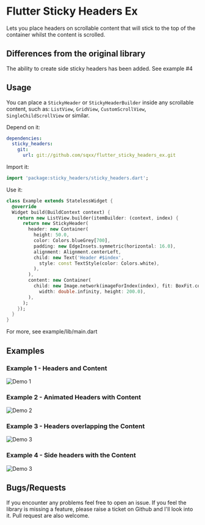 # Flutter Sticky Headers Ex

Lets you place headers on scrollable content that will stick to the top of the container
whilst the content is scrolled.

## Differences from the original library
The ability to create side sticky headers has been added. See example #4

## Usage
You can place a `StickyHeader` or `StickyHeaderBuilder`
inside any scrollable content, such as:  `ListView`, `GridView`, `CustomScrollView`,
`SingleChildScrollView` or similar.

Depend on it:
```yaml
dependencies:
  sticky_headers:
    git:
      url: git://github.com/sqxx/flutter_sticky_headers_ex.git
```

Import it:
```dart
import 'package:sticky_headers/sticky_headers.dart';
```

Use it:
```dart
class Example extends StatelessWidget {
  @override
  Widget build(BuildContext context) {
    return new ListView.builder(itemBuilder: (context, index) {
      return new StickyHeader(
        header: new Container(
          height: 50.0,
          color: Colors.blueGrey[700],
          padding: new EdgeInsets.symmetric(horizontal: 16.0),
          alignment: Alignment.centerLeft,
          child: new Text('Header #$index',
            style: const TextStyle(color: Colors.white),
          ),
        ),
        content: new Container(
          child: new Image.network(imageForIndex(index), fit: BoxFit.cover,
            width: double.infinity, height: 200.0),
        ),
      );
    });
  }
}
```

For more, see example/lib/main.dart

## Examples

### Example 1 - Headers and Content
![Demo 1](https://github.com/sqxx/flutter_sticky_headers_ex/raw/master/img/1.gif)

### Example 2 - Animated Headers with Content
![Demo 2](https://github.com/sqxx/flutter_sticky_headers_ex/raw/master/img/2.gif)

### Example 3 - Headers overlapping the Content
![Demo 3](https://github.com/sqxx/flutter_sticky_headers_ex/raw/master/img/3.gif)

### Example 4 - Side headers with the Content
![Demo 3](https://github.com/sqxx/flutter_sticky_headers_ex/raw/master/img/4.gif)

## Bugs/Requests
If you encounter any problems feel free to open an issue. If you feel the library is
missing a feature, please raise a ticket on Github and I'll look into it.
Pull request are also welcome.
